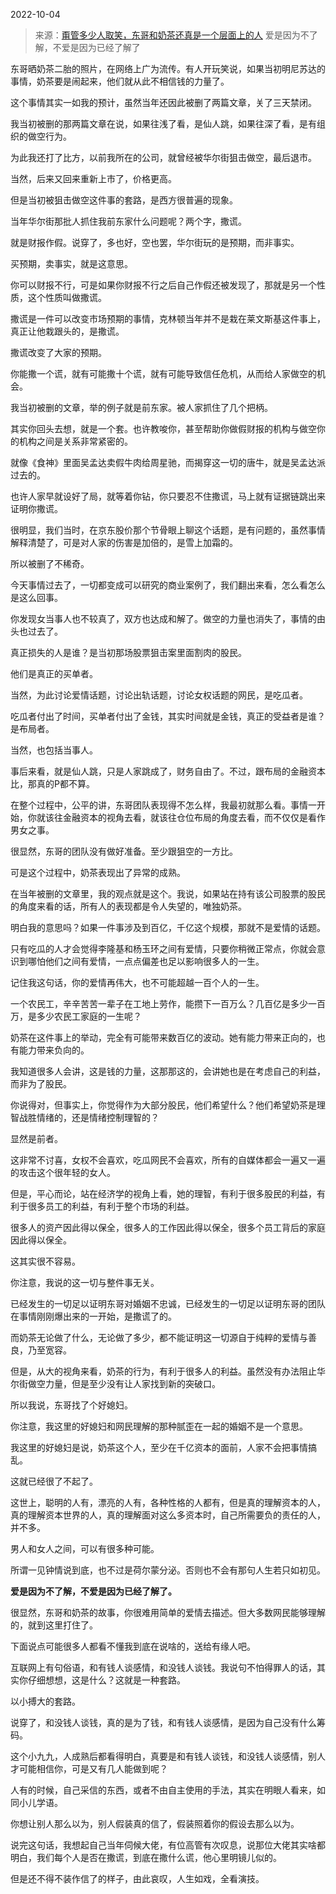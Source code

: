 2022-10-04

> 来源：[甭管多少人取笑，东哥和奶茶还真是一个层面上的人](http://mp.weixin.qq.com/s?__biz=MzU3NDc5Nzc0NQ==&mid=2247520527&idx=1&sn=ab92ccc3f14e4d9f5ae521ce10b65b0e&chksm=fd2e33d1ca59bac7498c95e161574b7b906dde2caed8f59ed6530c7a6fa1821a19d03573152c&scene=27#wechat_redirect)
> 爱是因为不了解，不爱是因为已经了解了

东哥晒奶茶二胎的照片，在网络上广为流传。有人开玩笑说，如果当初明尼苏达的事情，奶茶要是闹起来，他们就从此不相信钱的力量了。  

这个事情其实一如我的预计，虽然当年还因此被删了两篇文章，关了三天禁闭。

我当初被删的那两篇文章在说，如果往浅了看，是仙人跳，如果往深了看，是有组织的做空行为。  

为此我还打了比方，以前我所在的公司，就曾经被华尔街狙击做空，最后退市。  

当然，后来又回来重新上市了，价格更高。

但是当初被狙击做空这件事的套路，是西方很普遍的现象。

当年华尔街那批人抓住我前东家什么问题呢？两个字，撒谎。  

就是财报作假。说穿了，多也好，空也罢，华尔街玩的是预期，而非事实。  

买预期，卖事实，就是这意思。

你可以财报不行，可是如果你财报不行之后自己作假还被发现了，那就是另一个性质，这个性质叫做撒谎。  

撒谎是一件可以改变市场预期的事情，克林顿当年并不是栽在莱文斯基这件事上，真正让他栽跟头的，是撒谎。  

撒谎改变了大家的预期。

你能撒一个谎，就有可能撒十个谎，就有可能导致信任危机，从而给人家做空的机会。  

我当初被删的文章，举的例子就是前东家。被人家抓住了几个把柄。  

其实你回头去想，就是一个套。也许教唆你，甚至帮助你做假财报的机构与做空你的机构之间是关系非常紧密的。  

就像《食神》里面吴孟达卖假牛肉给周星驰，而揭穿这一切的唐牛，就是吴孟达派过去的。  

也许人家早就设好了局，就等着你钻，你只要忍不住撒谎，马上就有证据链跳出来证明你撒谎。  

很明显，我们当时，在京东股价那个节骨眼上聊这个话题，是有问题的，虽然事情解释清楚了，可是对人家的伤害是加倍的，是雪上加霜的。  

所以被删了不稀奇。

今天事情过去了，一切都变成可以研究的商业案例了，我们翻出来看，怎么看怎么是这么回事。  

你发现女当事人也不较真了，双方也达成和解了。做空的力量也消失了，事情的由头也过去了。  

真正损失的人是谁？是当初那场股票狙击案里面割肉的股民。  

他们是真正的买单者。  

当然，为此讨论爱情话题，讨论出轨话题，讨论女权话题的网民，是吃瓜者。  

吃瓜者付出了时间，买单者付出了金钱，其实时间就是金钱，真正的受益者是谁？是布局者。  

当然，也包括当事人。

事后来看，就是仙人跳，只是人家跳成了，财务自由了。不过，跟布局的金融资本比，那真的P都不算。  

在整个过程中，公平的讲，东哥团队表现得不怎么样，我最初就那么看。事情一开始，你就该往金融资本的视角去看，就该往仓位布局的角度去看，而不仅仅是看作男女之事。  

很显然，东哥的团队没有做好准备。至少跟狙空的一方比。  

可是这个过程中，奶茶表现出了异常的成熟。

在当年被删的文章里，我的观点就是这个。我说，如果站在持有该公司股票的股民的角度来看的话，所有人的表现都是令人失望的，唯独奶茶。  

明白我的意思吗？如果一件事涉及到百亿，千亿这个规模，那就不是爱情的话题。  

只有吃瓜的人才会觉得李隆基和杨玉环之间有爱情，只要你稍微正常点，你就会意识到哪怕他们之间有爱情，一点点偏差也足以影响很多人的一生。  

记住我这句话，你的爱情再伟大，也不可能超越一百个人的一生。  

一个农民工，辛辛苦苦一辈子在工地上劳作，能攒下一百万么？几百亿是多少一百万，是多少农民工家庭的一生呢？  

奶茶在这件事上的举动，完全有可能带来数百亿的波动。她有能力带来正向的，也有能力带来负向的。  

我知道很多人会讲，这是钱的力量，这那那这的，会讲她也是在考虑自己的利益，而非为了股民。  

你说得对，但事实上，你觉得作为大部分股民，他们希望什么？他们希望奶茶是理智战胜情绪的，还是情绪控制理智的？

显然是前者。  

这非常不讨喜，女权不会喜欢，吃瓜网民不会喜欢，所有的自媒体都会一遍又一遍的攻击这个很年轻的女人。  

但是，平心而论，站在经济学的视角上看，她的理智，有利于很多股民的利益，有利于很多员工的利益，有利于整个市场的利益。

很多人的资产因此得以保全，很多人的工作因此得以保全，很多个员工背后的家庭因此得以保全。

这其实很不容易。  

你注意，我说的这一切与整件事无关。  

已经发生的一切足以证明东哥对婚姻不忠诚，已经发生的一切足以证明东哥的团队在事情刚刚爆出来的一开始，是撒谎了的。  

而奶茶无论做了什么，无论做了多少，都不能证明这一切源自于纯粹的爱情与善良，乃至宽容。  

但是，从大的视角来看，奶茶的行为，有利于很多人的利益。虽然没有办法阻止华尔街做空力量，但是至少没有让人家找到新的突破口。  

所以我说，东哥找了个好媳妇。  

你注意，我这里的好媳妇和网民理解的那种腻歪在一起的婚姻不是一个意思。  

我这里的好媳妇是说，奶茶这个人，至少在千亿资本的面前，人家不会把事情搞乱。  

这就已经很了不起了。

这世上，聪明的人有，漂亮的人有，各种性格的人都有，但是真的理解资本的人，真的理解资本世界的人，真的理解面对这么多资本时，自己所需要负的责任的人，并不多。

男人和女人之间，可以有很多种可能。  

所谓一见钟情说到底，也不过是荷尔蒙分泌。否则也不会有那句人生若只如初见。  

 **爱是因为不了解，不爱是因为已经了解了。**

很显然，东哥和奶茶的故事，你很难用简单的爱情去描述。但大多数网民能够理解的，就到这里打住了。

下面说点可能很多人都看不懂我到底在说啥的，送给有缘人吧。

互联网上有句俗语，和有钱人谈感情，和没钱人谈钱。我说句不怕得罪人的话，其实你仔细想想，这是什么？这就是一种套路。

以小搏大的套路。

说穿了，和没钱人谈钱，真的是为了钱，和有钱人谈感情，是因为自己没有什么筹码。  

这个小九九，人成熟后都看得明白，真要是和有钱人谈钱，和没钱人谈感情，别人才可能相信你，可是又有几人能做到呢？

人有的时候，自己采信的东西，或者不由自主使用的手法，其实在明眼人看来，如同小儿学语。  

你想让别人那么以为，别人假装真的信了，假装照着你的假设去那么以为。  

说完这句话，我想起自己当年伺候大佬，有位高管有次叹息，说那位大佬其实啥都明白，我们每个人是否在撒谎，到底在撒什么谎，他心里明镜儿似的。  

但是还不得不装作信了的样子，由此哀叹，人生如戏，全看演技。

